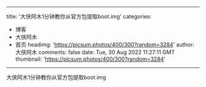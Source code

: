
---
title: '大侠阿木1分钟教你从官方包提取boot.img'
categories: 
 - 博客
 - 大侠阿木
 - 首页
headimg: 'https://picsum.photos/400/300?random=3284'
author: 大侠阿木
comments: false
date: Tue, 30 Aug 2022 11:27:11 GMT
thumbnail: 'https://picsum.photos/400/300?random=3284'
---

<div>   
大侠阿木1分钟教你从官方包提取boot.img  
</div>
            